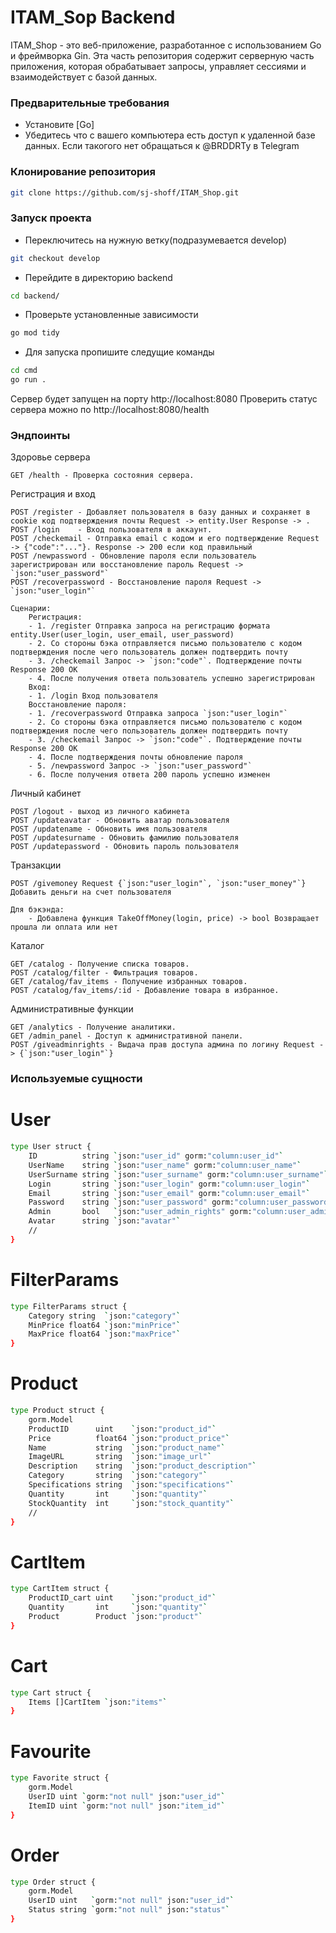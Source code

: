 # ITAM_Sop Backend

ITAM_Shop - это веб-приложение, разработанное с использованием Go и фреймворка Gin. Эта часть репозитория содержит серверную часть приложения, которая обрабатывает запросы, управляет сессиями и взаимодействует с базой данных.

### Предварительные требования

- Установите [Go]
- Убедитесь что с вашего компьютера есть доступ к удаленной базе данных. Если такогого нет обращаться к @BRDDRTy в Telegram

### Клонирование репозитория

```bash
git clone https://github.com/sj-shoff/ITAM_Shop.git
```
### Запуск проекта

- Переключитесь на нужную ветку(подразумевается develop)
```bash
git checkout develop
```

- Перейдите в директорию backend
```bash
cd backend/
```

- Проверьте установленные зависимости
```bash
go mod tidy
```

- Для запуска пропишите следущие команды
```bash
cd cmd
go run .
```
Сервер будет запущен на порту http://localhost:8080
Проверить cтатус сервера можно по http://localhost:8080/health

### Эндпоинты
Здоровье сервера

    GET /health - Проверка состояния сервера.

Регистрация и вход

    POST /register - Добавляет пользователя в базу данных и сохраняет в cookie код подтверждения почты Request -> entity.User Response -> .
    POST /login    - Вход пользователя в аккаунт.
    POST /checkemail - Отправка email с кодом и его подтверждение Request -> {"code":"..."}. Response -> 200 если код правильный
    POST /newpassword - Обновление пароля если пользователь зарегистрирован или восстановление пароль Request -> `json:"user_password"`
    POST /recoverpassword - Восстановление пароля Request -> `json:"user_login"`
    
    Сценарии:
        Регистрация:
        - 1. /register Отправка запроса на регистрацию формата entity.User(user_login, user_email, user_password) 
        - 2. Со стороны бэка отправляется письмо пользователю с кодом подтверждения после чего пользователь должен подтвердить почту
        - 3. /checkemail Запрос -> `json:"code"`. Подтверждение почты Response 200 OK
        - 4. После получения ответа пользователь успешно зарегистрирован
        Вход:
        - 1. /login Вход пользователя 
        Восстановление пароля:
        - 1. /recoverpassword Отправка запроса `json:"user_login"`
        - 2. Со стороны бэка отправляется письмо пользователю с кодом подтверждения после чего пользователь должен подтвердить почту
        - 3. /checkemail Запрос -> `json:"code"`. Подтверждение почты Response 200 OK
        - 4. После подтверждения почты обновление пароля
        - 5. /newpassword Запрос -> `json:"user_password"`
        - 6. После получения ответа 200 пароль успешно изменен

Личный кабинет

    POST /logout - выход из личного кабинета
    POST /updateavatar - Обновить аватар пользователя
    POST /updatename - Обновить имя пользователя
    POST /updatesurname - Обновить фамилию пользователя
    POST /updatepassword - Обновить пароль пользователя


Транзакции

    POST /givemoney Request {`json:"user_login"`, `json:"user_money"`} Добавить деньги на счет пользователя

    Для бэкэнда:
        - Добавлена функция TakeOffMoney(login, price) -> bool Возвращает прошла ли оплата или нет

Каталог

    GET /catalog - Получение списка товаров.
    POST /catalog/filter - Фильтрация товаров.
    GET /catalog/fav_items - Получение избранных товаров.
    POST /catalog/fav_items/:id - Добавление товара в избранное.

Административные функции

    GET /analytics - Получение аналитики.
    GET /admin_panel - Доступ к административной панели.
    POST /giveadminrights - Выдача прав доступа админа по логину Request -> {`json:"user_login"`}


### Используемые сущности 

# User
```bash
type User struct {
	ID          string `json:"user_id" gorm:"column:user_id"`
	UserName    string `json:"user_name" gorm:"column:user_name"`
	UserSurname string `json:"user_surname" gorm:"column:user_surname"`
	Login       string `json:"user_login" gorm:"column:user_login"`
	Email       string `json:"user_email" gorm:"column:user_email"`
	Password    string `json:"user_password" gorm:"column:user_password"`
	Admin       bool   `json:"user_admin_rights" gorm:"column:user_admin_rights"`
	Avatar      string `json:"avatar"`
	//
}
```

# FilterParams
```bash
type FilterParams struct {
	Category string  `json:"category"`
	MinPrice float64 `json:"minPrice"`
	MaxPrice float64 `json:"maxPrice"`
}
```

# Product
```bash
type Product struct {
	gorm.Model
	ProductID      uint    `json:"product_id"`
	Price          float64 `json:"product_price"`
	Name           string  `json:"product_name"`
	ImageURL       string  `json:"image_url"`
	Description    string  `json:"product_description"`
	Category       string  `json:"category"`
	Specifications string  `json:"specifications"`
	Quantity       int     `json:"quantity"`
	StockQuantity  int     `json:"stock_quantity"`
	//
}
```

# CartItem
```bash
type CartItem struct {
	ProductID_cart uint    `json:"product_id"`
	Quantity       int     `json:"quantity"`
	Product        Product `json:"product"`
}
```

# Cart
```bash
type Cart struct {
	Items []CartItem `json:"items"`
}
```

# Favourite
```bash
type Favorite struct {
	gorm.Model
	UserID uint `gorm:"not null" json:"user_id"`
	ItemID uint `gorm:"not null" json:"item_id"`
}
```

# Order
```bash
type Order struct {
	gorm.Model
	UserID uint   `gorm:"not null" json:"user_id"`
	Status string `gorm:"not null" json:"status"`
}
```
